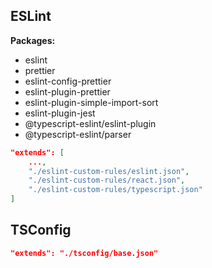 ## ESLint

**Packages:**
- eslint
- prettier
- eslint-config-prettier
- eslint-plugin-prettier
- eslint-plugin-simple-import-sort
- eslint-plugin-jest
- @typescript-eslint/eslint-plugin
- @typescript-eslint/parser

```json
"extends": [
    ...,
    "./eslint-custom-rules/eslint.json",
    "./eslint-custom-rules/react.json",
    "./eslint-custom-rules/typescript.json"
]
```

## TSConfig

```json
"extends": "./tsconfig/base.json"
```